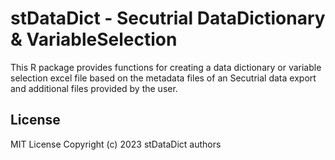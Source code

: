 
# stDataDict - Secutrial DataDictionary & VariableSelection

This R package provides functions for creating a data dictionary or variable selection excel file based on the metadata files of an Secutrial data export and additional files provided by the user.

<!--
## Installation

You can install the development version of stDataDict like so:

``` r
# FILL THIS IN! HOW CAN PEOPLE INSTALL YOUR DEV PACKAGE?
```

## Example

This is a basic example which shows you how to solve a common problem:

``` r
library(stDataDict)
## basic example code
```

-->
<!--

### Secutrial ExportOption Requirements
-->


## License

MIT License Copyright (c) 2023 stDataDict authors
